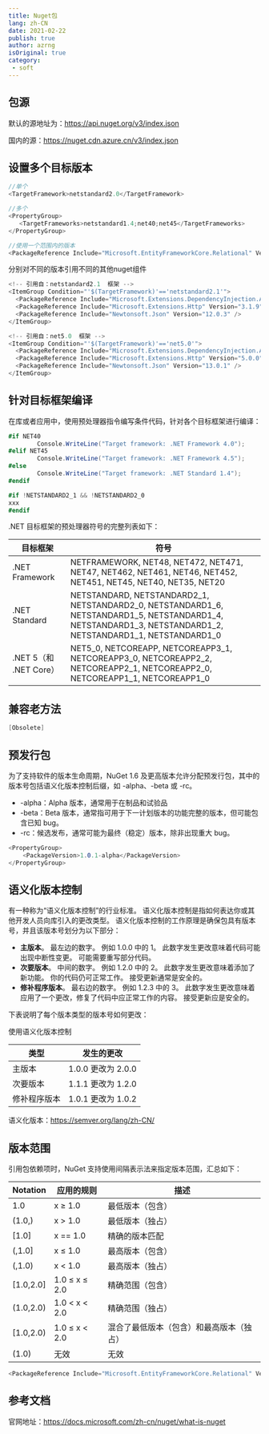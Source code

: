 ```yaml
---
title: Nuget包
lang: zh-CN
date: 2021-02-22
publish: true
author: azrng
isOriginal: true
category:
 - soft
---
```

## 包源

默认的源地址为：https://api.nuget.org/v3/index.json

国内的源：https://nuget.cdn.azure.cn/v3/index.json

## 设置多个目标版本

```csharp
//单个
<TargetFramework>netstandard2.0</TargetFramework>

//多个
<PropertyGroup>
   <TargetFrameworks>netstandard1.4;net40;net45</TargetFrameworks>
</PropertyGroup>

//使用一个范围内的版本
<PackageReference Include="Microsoft.EntityFrameworkCore.Relational" Version="[5.0.5,6.0.0)" />
```

分别对不同的版本引用不同的其他nuget组件

```csharp
<!-- 引用自：netstandard2.1  框架 -->
<ItemGroup Condition="'$(TargetFramework)'=='netstandard2.1'">
  <PackageReference Include="Microsoft.Extensions.DependencyInjection.Abstractions" Version="3.1.9" />
  <PackageReference Include="Microsoft.Extensions.Http" Version="3.1.9" />
  <PackageReference Include="Newtonsoft.Json" Version="12.0.3" />
</ItemGroup>

<!-- 引用自：net5.0  框架 -->
<ItemGroup Condition="'$(TargetFramework)'=='net5.0'">
  <PackageReference Include="Microsoft.Extensions.DependencyInjection.Abstractions" Version="5.0.0" />
  <PackageReference Include="Microsoft.Extensions.Http" Version="5.0.0" />
  <PackageReference Include="Newtonsoft.Json" Version="13.0.1" />
</ItemGroup>
```

## 针对目标框架编译

在库或者应用中，使用预处理器指令编写条件代码，针对各个目标框架进行编译：

```csharp
#if NET40
        Console.WriteLine("Target framework: .NET Framework 4.0");
#elif NET45
        Console.WriteLine("Target framework: .NET Framework 4.5");
#else
        Console.WriteLine("Target framework: .NET Standard 1.4");
#endif

#if !NETSTANDARD2_1 && !NETSTANDARD2_0
xxx
#endif
```

 .NET 目标框架的预处理器符号的完整列表如下：

| **目标框架**           | **符号**                                                     |
| ---------------------- | ------------------------------------------------------------ |
| .NET Framework         | NETFRAMEWORK, NET48, NET472, NET471, NET47, NET462, NET461, NET46, NET452, NET451, NET45, NET40, NET35, NET20 |
| .NET Standard          | NETSTANDARD, NETSTANDARD2_1, NETSTANDARD2_0, NETSTANDARD1_6, NETSTANDARD1_5, NETSTANDARD1_4, NETSTANDARD1_3, NETSTANDARD1_2, NETSTANDARD1_1, NETSTANDARD1_0 |
| .NET 5（和 .NET Core） | NET5_0, NETCOREAPP, NETCOREAPP3_1, NETCOREAPP3_0, NETCOREAPP2_2, NETCOREAPP2_1, NETCOREAPP2_0, NETCOREAPP1_1, NETCOREAPP1_0 |

## 兼容老方法

```csharp
[Obsolete]
```

## 预发行包

为了支持软件的版本生命周期，NuGet 1.6 及更高版本允许分配预发行包，其中的版本号包括语义化版本控制后缀，如 -alpha、-beta 或 -rc。

- -alpha：Alpha 版本，通常用于在制品和试验品
- -beta：Beta 版本，通常指可用于下一计划版本的功能完整的版本，但可能包含已知 bug。
- -rc：候选发布，通常可能为最终（稳定）版本，除非出现重大 bug。

```csharp
<PropertyGroup>
    <PackageVersion>1.0.1-alpha</PackageVersion>
</PropertyGroup>
```

## 语义化版本控制

有一种称为“语义化版本控制”的行业标准。 语义化版本控制是指如何表达你或其他开发人员向库引入的更改类型。 语义化版本控制的工作原理是确保包具有版本号，并且该版本号划分为以下部分：

- **主版本**。 最左边的数字。 例如 1.0.0 中的 1。 此数字发生更改意味着代码可能出现中断性变更。 可能需要重写部分代码。
- **次要版本**。 中间的数字。 例如 1.2.0 中的 2。 此数字发生更改意味着添加了新功能。 你的代码仍可正常工作。 接受更新通常是安全的。
- **修补程序版本**。 最右边的数字。 例如 1.2.3 中的 3。 此数字发生更改意味着应用了一个更改，修复了代码中应正常工作的内容。 接受更新应是安全的。

下表说明了每个版本类型的版本号如何更改：

使用语义化版本控制

| 类型         | 发生的更改         |
| ------------ | ------------------ |
| 主版本       | 1.0.0 更改为 2.0.0 |
| 次要版本     | 1.1.1 更改为 1.2.0 |
| 修补程序版本 | 1.0.1 更改为 1.0.2 |

语义化版本：https://semver.org/lang/zh-CN/

## 版本范围

引用包依赖项时，NuGet 支持使用间隔表示法来指定版本范围，汇总如下：

| Notation  | 应用的规则    | 描述                                     |
| --------- | ------------- | ---------------------------------------- |
| 1.0       | x ≥ 1.0       | 最低版本（包含）                         |
| (1.0,)    | x > 1.0       | 最低版本（独占）                         |
| [1.0]     | x == 1.0      | 精确的版本匹配                           |
| (,1.0]    | x ≤ 1.0       | 最高版本（包含）                         |
| (,1.0)    | x < 1.0       | 最高版本（独占）                         |
| [1.0,2.0] | 1.0 ≤ x ≤ 2.0 | 精确范围（包含）                         |
| (1.0,2.0) | 1.0 < x < 2.0 | 精确范围（独占）                         |
| [1.0,2.0) | 1.0 ≤ x < 2.0 | 混合了最低版本（包含）和最高版本（独占） |
| (1.0)     | 无效          | 无效                                     |

```csharp
<PackageReference Include="Microsoft.EntityFrameworkCore.Relational" Version="[5.0.5,6.0.0)" />
```

## 参考文档

官网地址：https://docs.microsoft.com/zh-cn/nuget/what-is-nuget